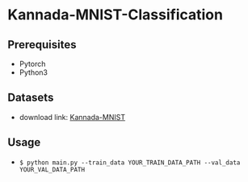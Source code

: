 # Kannada-MNIST-Classification
## Prerequisites  
* Pytorch  
* Python3  
## Datasets  
* download link: [Kannada-MNIST](https://www.kaggle.com/c/16017/download-all)  
## Usage  
* `$ python main.py --train_data YOUR_TRAIN_DATA_PATH --val_data YOUR_VAL_DATA_PATH`
